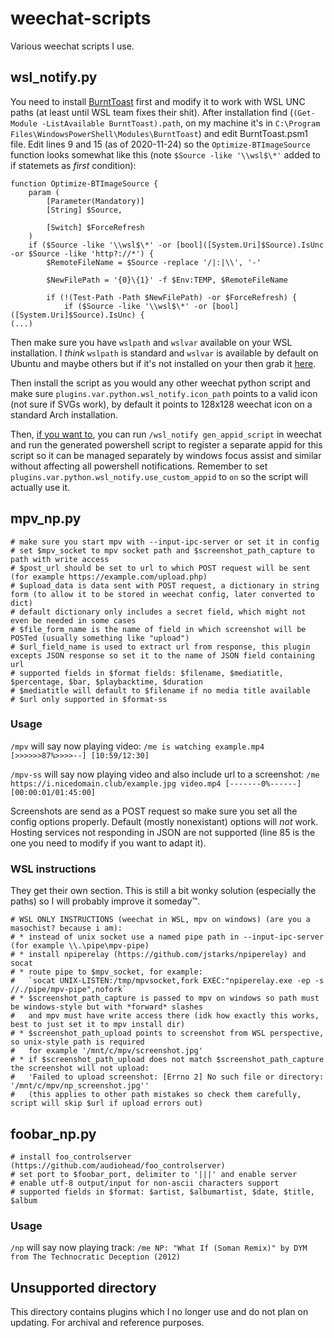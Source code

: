 # weechat-scripts
Various weechat scripts I use.

## wsl_notify.py
You need to install [BurntToast](https://github.com/Windos/BurntToast) first and modify it to work with WSL UNC paths (at least until WSL team fixes their shit). After installation find (`(Get-Module -ListAvailable BurntToast).path`, on my machine it's in `C:\Program Files\WindowsPowerShell\Modules\BurntToast`) and edit BurntToast.psm1 file. Edit lines 9 and 15 (as of 2020-11-24) so the `Optimize-BTImageSource` function looks somewhat like this (note `$Source -like '\\wsl$\*'` added to if statemets as *first* condition):
```
function Optimize-BTImageSource {
    param (
        [Parameter(Mandatory)]
        [String] $Source,

        [Switch] $ForceRefresh
    )
    if ($Source -like '\\wsl$\*' -or [bool]([System.Uri]$Source).IsUnc -or $Source -like 'http?://*') {
        $RemoteFileName = $Source -replace '/|:|\\', '-'

        $NewFilePath = '{0}\{1}' -f $Env:TEMP, $RemoteFileName

        if (!(Test-Path -Path $NewFilePath) -or $ForceRefresh) {
            if ($Source -like '\\wsl$\*' -or [bool]([System.Uri]$Source).IsUnc) {
(...)
```
Then make sure you have `wslpath` and `wslvar` available on your WSL installation. I *think* `wslpath` is standard and `wslvar` is available by default on Ubuntu and maybe others but if it's not installed on your then grab it [here](https://github.com/wslutilities/wslu).

Then install the script as you would any other weechat python script and make sure `plugins.var.python.wsl_notify.icon_path` points to a valid icon (not sure if SVGs work), by default it points to 128x128 weechat icon on a standard Arch installation.

Then, [if you want to](https://www.youtube.com/watch?v=D58rGFasJAI), you can run `/wsl_notify gen_appid_script` in weechat and run the generated powershell script to register a separate appid for this script so it can be managed separately by windows focus assist and similar without affecting all powershell notifications. Remember to set `plugins.var.python.wsl_notify.use_custom_appid` to `on` so the script will actually use it.

## mpv_np.py
```
# make sure you start mpv with --input-ipc-server or set it in config
# set $mpv_socket to mpv socket path and $screenshot_path_capture to path with write access
# $post_url should be set to url to which POST request will be sent (for example https://example.com/upload.php)
# $upload_data is data sent with POST request, a dictionary in string form (to allow it to be stored in weechat config, later converted to dict)
# default dictionary only includes a secret field, which might not even be needed in some cases
# $file_form_name is the name of field in which screenshot will be POSTed (usually something like "upload")
# $url_field_name is used to extract url from response, this plugin excepts JSON response so set it to the name of JSON field containing url
# supported fields in $format fields: $filename, $mediatitle, $percentage, $bar, $playbacktime, $duration
# $mediatitle will default to $filename if no media title available
# $url only supported in $format-ss
```
### Usage
`/mpv` will say now playing video: `/me is watching example.mp4 [>>>>>>87%>>>>--] [10:59/12:30]`

`/mpv-ss` will say now playing video and also include url to a screenshot: `/me https://i.nicedomain.club/example.jpg video.mp4 [-------0%------] [00:00:01/01:45:00]`

Screenshots are send as a POST request so make sure you set all the config options properly. Default (mostly nonexistant) options will *not* work. Hosting services not responding in JSON are not supported (line 85 is the one you need to modify if you want to adapt it).

### WSL instructions
They get their own section. This is still a bit wonky solution (especially the paths) so I will probably improve it someday™.
```
# WSL ONLY INSTRUCTIONS (weechat in WSL, mpv on windows) (are you a masochist? because i am):
# * instead of unix socket use a named pipe path in --input-ipc-server (for example \\.\pipe\mpv-pipe)
# * install npiperelay (https://github.com/jstarks/npiperelay) and socat
# * route pipe to $mpv_socket, for example:
#   `socat UNIX-LISTEN:/tmp/mpvsocket,fork EXEC:"npiperelay.exe -ep -s //./pipe/mpv-pipe",nofork`
# * $screenshot_path_capture is passed to mpv on windows so path must be windows-style but with *forward* slashes
#   and mpv must have write access there (idk how exactly this works, best to just set it to mpv install dir)
# * $screenshot_path_upload points to screenshot from WSL perspective, so unix-style path is required
#   for example '/mnt/c/mpv/screenshot.jpg'
# * if $screenshot_path_upload does not match $screenshot_path_capture the screenshot will not upload:
#   'Failed to upload screenshot: [Errno 2] No such file or directory: '/mnt/c/mpv/np_screenshot.jpg''
#   (this applies to other path mistakes so check them carefully, script will skip $url if upload errors out)
```
## foobar_np.py
```
# install foo_controlserver (https://github.com/audiohead/foo_controlserver)
# set port to $foobar_port, delimiter to '|||' and enable server
# enable utf-8 output/input for non-ascii characters support
# supported fields in $format: $artist, $albumartist, $date, $title, $album
```
### Usage
`/np` will say now playing track: `/me NP: "What If (Soman Remix)" by DYM from The Technocratic Deception (2012)`

## Unsupported directory
This directory contains plugins which I no longer use and do not plan on updating. For archival and reference purposes.